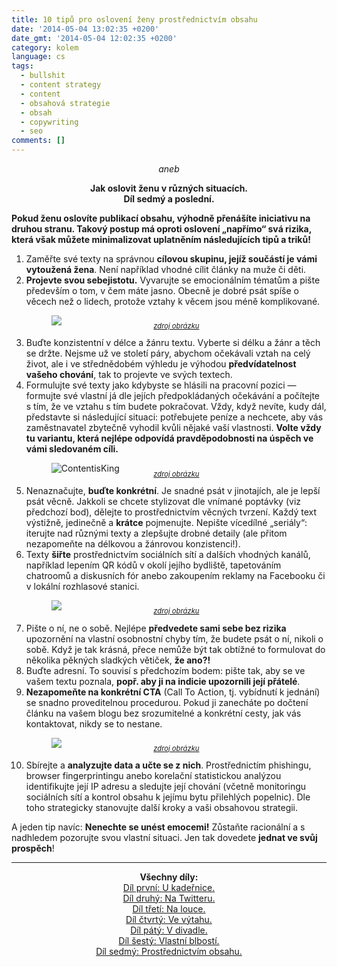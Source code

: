 ```yaml
---
title: 10 tipů pro oslovení ženy prostřednictvím obsahu
date: '2014-05-04 13:02:35 +0200'
date_gmt: '2014-05-04 12:02:35 +0200'
category: kolem
language: cs
tags:
  - bullshit
  - content strategy
  - content
  - obsahová strategie
  - obsah
  - copywriting
  - seo
comments: []
---
```

<p style="text-align: center; font-style: italic">aneb</p>
<h4 style="text-align: center; margin: 1em 0">Jak oslovit ženu v různých situacích.<br>Díl sedmý a poslední.</h4>
<p><strong>Pokud ženu oslovíte publikací obsahu, výhodně přenášíte iniciativu na druhou stranu. Takový postup má oproti oslovení „napřímo“ svá <strong>rizika</strong>, která však můžete <strong>minimalizovat</strong> uplatněním následujících <strong>tipů a triků</strong>!</strong></p>
<ol>
<li>Zaměřte své texty na správnou <strong>cílovou skupinu, jejíž součástí je vámi vytoužená žena</strong>. Není například vhodné cílit články na muže či děti.</li>
<li><strong>Projevte svou sebejistotu.</strong> Vyvarujte se emocionálním tématům a pište především o tom, v čem máte jasno. Obecně je dobré psát spíše o věcech než o lidech, protože vztahy k věcem jsou méně komplikované.</li>
<figure><img src="/assets/migrated/wp-uploads/2014/05/copywriting-2.jpg"></figure>
<p style="text-align: center; font-style: italic; margin-top: -20px; font-size: 80%"><a href="http://www.copyshoppy.com/en/images/public_profile/copywriting%20(2).jpg">zdroj obrázku</a></p>
<li>Buďte konzistentní v délce a žánru textu. Vyberte si délku a žánr a těch se držte. Nejsme už ve století páry, abychom očekávali vztah na celý život, ale i ve střednědobém výhledu je výhodou <strong>předvídatelnost vašeho chování</strong>, tak to projevte ve svých textech.</li>
<li>Formulujte své texty jako kdybyste se hlásili na pracovní pozici — formujte své vlastní já dle jejích předpokládaných očekávání a počítejte s tím, že ve vztahu s tím budete pokračovat. Vždy, když nevíte, kudy dál, představte si následující situaci: potřebujete peníze a nechcete, aby vás zaměstnavatel zbytečně vyhodil kvůli nějaké vaší vlastnosti. <strong>Volte vždy tu variantu, která nejlépe odpovídá pravděpodobnosti na úspěch ve vámi sledovaném cíli.</strong></li>
<figure><img src="/assets/migrated/wp-uploads/2014/05/ContentisKing.png" alt="ContentisKing"></figure>
<p style="text-align: center; font-style: italic; margin-top: -20px; font-size: 80%"><a href="http://cdn2.business2community.com/wp-content/uploads/2014/02/ContentisKing.png">zdroj obrázku</a></p>
<li>Nenaznačujte, <strong>buďte konkrétní</strong>. Je snadné psát v jinotajích, ale je lepší psát věcně. Jakkoli se chcete stylizovat dle vnímané poptávky (viz předchozí bod), dělejte to prostřednictvím věcných tvrzení. Každý text výstižně, jedinečně a <strong>krátce</strong> pojmenujte. Nepište vícedílné „seriály“: iterujte nad různými texty a zlepšujte drobné detaily (ale přitom nezapomeňte na délkovou a žánrovou konzistenci!).</li>
<li>Texty <strong>šiřte</strong> prostřednictvím sociálních sítí a dalších vhodných kanálů, například lepením QR kódů v okolí jejího bydliště, tapetováním chatroomů a diskusních fór anebo zakoupením reklamy na Facebooku či v lokální rozhlasové stanici.</li>
<figure><img src="/assets/migrated/wp-uploads/2014/05/ContentStrategy.jpg"></figure>
<p style="text-align: center; font-style: italic; margin-top: -20px; font-size: 80%"><a href="http://tech.co/wp-content/uploads/2013/03/ContentStrategy.jpg">zdroj obrázku</a></p>
<li>Pište o ní, ne o sobě. Nejlépe <strong>předvedete sami sebe bez rizika</strong> upozornění na vlastní osobnostní chyby tím, že budete psát o ní, nikoli o sobě. Když je tak krásná, přece nemůže být tak obtížné to formulovat do několika pěkných sladkých větiček, <strong>že ano?!</strong></li>
<li>Buďte adresní. To souvisí s předchozím bodem: pište tak, aby se ve vašem textu poznala, <strong>popř. aby ji na indicie upozornili její přátelé</strong>.</li>
<li><strong>Nezapomeňte na konkrétní CTA</strong> (Call To Action, tj. vybídnutí k jednání) se snadno proveditelnou procedurou. Pokud ji zanecháte po dočtení článku na vašem blogu bez srozumitelné a konkrétní cesty, jak vás kontaktovat, nikdy se to nestane.</li>
<figure><img src="/assets/migrated/wp-uploads/2014/05/5-Things-You-Need-to-Know-about-Content-Strategy-Chart-1-388x392.jpg"></figure>
<p style="text-align: center; font-style: italic; margin-top: -20px; font-size: 80%"><a href="http://cdn.business2community.com/wp-content/uploads/2011/04/5-Things-You-Need-to-Know-about-Content-Strategy-Chart-1-388x392.jpg">zdroj obrázku</a></p>
<li>Sbírejte a <strong>analyzujte data a učte se z nich</strong>. Prostřednictím phishingu, browser fingerprintingu anebo korelační statistickou analýzou identifikujte její IP adresu a sledujte její chování (včetně monitoringu sociálních sítí a kontrol obsahu k jejímu bytu přilehlých popelnic). Dle toho strategicky stanovujte další kroky a vaši obsahovou strategii.</li>
</ol>
<p>A jeden tip navíc: <strong>Nenechte se unést emocemi!</strong> Zůstaňte racionální a s nadhledem pozorujte svou vlastní situaci. Jen tak dovedete <strong>jednat ve svůj prospěch</strong>!</p>
<hr>
<p style="text-align: center"><strong>Všechny díly:</strong><br><a href="http://podnebi.jan-martinek.com/jak-oslovit-zenu-v-ruznych-situacich-pripadove-studie-dil-prvni-u-kadernice/">Díl první: U kadeřnice.</a><br><a href="http://podnebi.jan-martinek.com/jak-oslovit-zenu-v-ruznych-situacich-pripadove-studie-dil-druhy-na-twitteru/">Díl druhý: Na Twitteru.</a><br><a href="http://podnebi.jan-martinek.com/jak-oslovit-zenu-v-ruznych-situacich-pripadove-studie-dil-treti-na-louce">Díl třetí: Na louce.</a><br><a href="http://podnebi.jan-martinek.com/jak-oslovit-zenu-v-ruznych-situacich-pripadove-studie-dil-ctvrty-ve-vytahu/">Díl čtvrtý: Ve výtahu.</a><br><a href="http://podnebi.jan-martinek.com/jak-oslovit-zenu-v-ruznych-situacich-pripadove-studie-dil-paty-v-divadle/">Díl pátý: V divadle.</a><br><a href="http://podnebi.jan-martinek.com/jak-oslovit-zenu-v-ruznych-situacich-pripadove-studie-dil-sesty-vlastni-blbosti/">Díl šestý: Vlastní blbostí.</a><br />
<a href="http://podnebi.jan-martinek.com/10-tipu-pro-osloveni-zeny-prostrednictvim-obsahu/">Díl sedmý: Prostřednictvím obsahu.</a></p>
